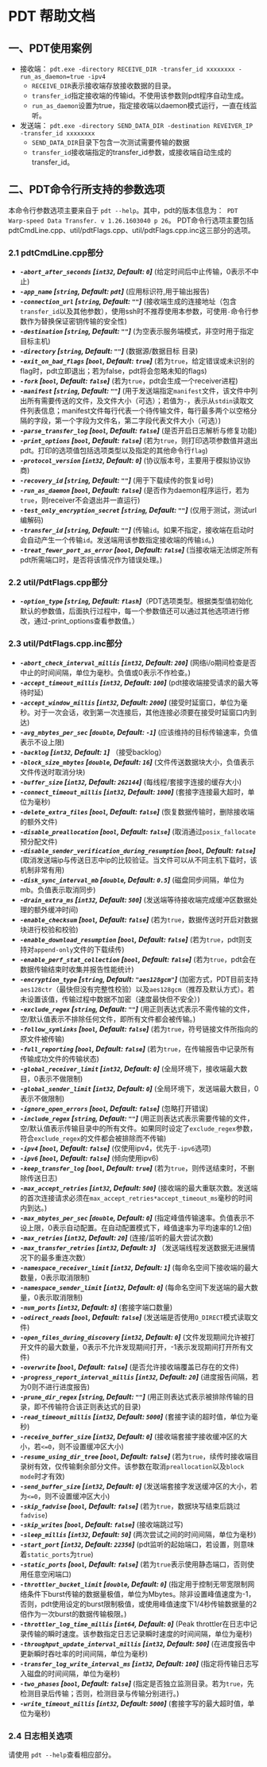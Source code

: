 # PDT 帮助文档

## 一、PDT使用案例

- 接收端： `pdt.exe -directory RECEIVE_DIR -transfer_id xxxxxxxx -run_as_daemon=true -ipv4`
  - `RECEIVE_DIR`表示接收端存放接收数据的目录。
  - `transfer_id`指定接收端的传输id。不使用该参数则pdt程序自动生成。
  - `run_as_daemon`设置为true，指定接收端以daemon模式运行，一直在线监听。
- 发送端： `pdt.exe -directory SEND_DATA_DIR -destination REVEIVER_IP -transfer_id xxxxxxxx`
  - `SEND_DATA_DIR`目录下包含一次测试需要传输的数据
  - `transfer_id`接收端指定的transfer_id参数，或接收端自动生成的transfer_id。


## 二、PDT命令行所支持的参数选项
本命令行参数选项主要来自于 `pdt --help`。其中，pdt的版本信息为：` PDT Warp-speed Data Transfer. v 1.26.1603040 p 26`。
PDT命令行选项主要包括pdtCmdLine.cpp、util/pdtFlags.cpp、util/pdtFlags.cpp.inc这三部分的选项。

### 2.1 pdtCmdLine.cpp部分
 - ***`-abort_after_seconds` \[`int32`, Default: `0`\]*** (给定时间后中止传输，0表示不中止)
 - ***`-app_name` \[`string`, Default: `pdt`\]*** (应用标识符,用于输出报告)
 - ***`-connection_url` \[`string`, Default: `""`\]*** (接收端生成的连接地址（包含`transfer_id`以及其他参数），使用ssh时不推荐使用本参数，可使用`-`命令行参数作为替换保证密钥传输的安全性)
 - ***`-destination` \[`string`, Default: `""`\]*** (为空表示服务端模式，非空时用于指定目标主机)
 - ***`-directory` \[`string`, Default: `""`\]*** (数据源/数据目标 目录)
 - ***`-exit_on_bad_flags` \[`bool`, Default: `true`\]*** (若为`true`，给定错误或未识别的flag时，pdt立即退出；若为false，pdt将会忽略未知的flags)
 - ***`-fork` \[`bool`, Default: `false`\]*** (若为`true`，pdt会生成一个receiver进程)
 - ***`-manifest` \[`string`, Default: `""`\]*** (用于发送端指定`manifest`文件，该文件中列出所有需要传送的文件，及文件大小（可选）；若值为`-`，表示从`stdin`读取文件列表信息；manifest文件每行代表一个待传输文件，每行最多两个以空格分隔的字段，第一个字段为文件名，第二字段代表文件大小（可选）)
 - ***`-parse_transfer_log` \[`bool`, Default: `false`\]*** (是否开启日志解析与修复功能)
 - ***`-print_options` \[`bool`, Default: `false`\]*** (若为`true`，则打印选项参数值并退出pdt。打印的选项值包括选项类型以及指定的其他命令行`flag`)
 - ***`-protocol_version` \[`int32`, Default: `0`\]*** (协议版本号，主要用于模拟协议协商)
 - ***`-recovery_id` \[`string`, Default: `""`\]*** (用于下载续传的恢复id号)
 - ***`-run_as_daemon` \[`bool`, Default: `false`\]*** (是否作为daemon程序运行，若为`true`，则receiver不会退出并一直运行)
 - ***`-test_only_encryption_secret` \[`string`, Default: `""`\]*** (仅用于测试，测试url编解码)
 - ***`-transfer_id` \[`string`, Default: `""`\]*** (传输`id`。如果不指定，接收端在启动时会自动产生一个传输`id`。发送端用该参数指定接收端的传输`id`。)
 - ***`-treat_fewer_port_as_error` \[`bool`, Default: `false`\]*** (当接收端无法绑定所有pdt所需端口时，是否将该情况作为错误处理。)

### 2.2 util/PdtFlags.cpp部分
 - ***`-option_type` \[`string`, Default: `flash`\]***（PDT选项类型。根据类型值初始化默认的参数值，后面执行过程中，每一个参数值还可以通过其他选项进行修改，通过-print_options查看参数值。）

### 2.3 util/PdtFlags.cpp.inc部分
 - ***`-abort_check_interval_millis` \[`int32`, Default: `200`\]*** (网络i/o期间检查是否中止的时间间隔，单位为毫秒。负值或0表示不作检查。)
 - ***`-accept_timeout_millis` \[`int32`, Default: `100`\]*** (pdt接收端接受请求的最大等待时延)
 - ***`-accept_window_millis` \[`int32`, Default: `2000`\]*** (接受时延窗口，单位为毫秒。对于一次会话，收到第一次连接后，其他连接必须要在接受时延窗口内到达)
 - ***`-avg_mbytes_per_sec` \[`double`, Default: `-1`\]*** (应该维持的目标传输速率，负值表示不设上限)
 - ***`-backlog` \[`int32`, Default: `1`\]*** （接受backlog）
 - ***`-block_size_mbytes` \[`double`, Default: `16`\]*** (文件传送数据块大小，负值表示文件传送时取消分块)
 - ***`-buffer_size` \[`int32`, Default: `262144`\]*** (每线程/套接字连接的缓存大小)
 - ***`-connect_timeout_millis` \[`int32`, Default: `1000`\]*** (套接字连接最大超时，单位为毫秒)
 - ***`-delete_extra_files` \[`bool`, Default: `false`\]*** (恢复数据传输时，删除接收端的额外文件)
 - ***`-disable_preallocation` \[`bool`, Default: `false`\]*** (取消通过`posix_fallocate`预分配文件)
 - ***`-disable_sender_verification_during_resumption` \[`bool`, Default: `false`\]*** (取消发送端ip与传送日志中ip的比较验证。当文件可以从不同主机下载时，该机制非常有用)
 - ***`-disk_sync_interval_mb` \[`double`, Default: `0.5`\]*** (磁盘同步间隔，单位为mb。负值表示取消同步)
 - ***`-drain_extra_ms` \[`int32`, Default: `500`\]*** (发送端等待接收端完成缓冲区数据处理的额外缓冲时间)
 - ***`-enable_checksum` \[`bool`, Default: `false`\]*** (若为`true`，数据传送时开启对数据块进行校验和校验)
 - ***`-enable_download_resumption` \[`bool`, Default: `false`\]*** (若为`true`，pdt则支持对`append-only`文件的下载续传)
 - ***`-enable_perf_stat_collection` \[`bool`, Default: `false`\]*** (若为`true`，pdt会在数据传输结束时收集并报告性能统计)
 - ***`-encryption_type` \[`string`, Default: `"aes128gcm"`\]*** (加密方式，PDT目前支持`aes128ctr`（最快但没有完整性校验）以及`aes128gcm`（推荐及默认方式）。若未设置该值，传输过程中数据不加密（速度最快但不安全）)
 - ***`-exclude_regex` \[`string`, Default: `""`\]*** (用正则表达式表示不需传输的文件，空/默认值表示不排除任何文件，即所有文件都会被传输。)
 - ***`-follow_symlinks` \[`bool`, Default: `false`\]*** (若为`true`，符号链接文件所指向的原文件被传输)
 - ***`-full_reporting` \[`bool`, Default: `false`\]*** (若为`true`，在传输报告中记录所有传输成功文件的传输状态)
 - ***`-global_receiver_limit` \[`int32`, Default: `0`\]*** (全局环境下，接收端最大数目，0表示不做限制)
 - ***`-global_sender_limit` \[`int32`, Default: `0`\]*** (全局环境下，发送端最大数目，0表示不做限制)
 - ***`-ignore_open_errors` \[`bool`, Default: `false`\]*** (忽略打开错误)
 - ***`-include_regex` \[`string`, Default: `""`\]*** (用正则表达式表示需要传输的文件，空/默认值表示传输目录中的所有文件。如果同时设定了`exclude_regex`参数，符合`exclude_regex`的文件都会被排除而不传输)
 - ***`-ipv4` \[`bool`, Default: `false`\]*** (仅使用ipv4，优先于`-ipv6`选项)
 - ***`-ipv6` \[`bool`, Default: `false`\]*** (倾向使用ipv6)
 - ***`-keep_transfer_log` \[`bool`, Default: `true`\]*** (若为`true`，则传送结束时，不删除传送日志)
 - ***`-max_accept_retries` \[`int32`, Default: `500`\]*** (接收端的最大重联次数。发送端的首次连接请求必须在`max_accept_retries*accept_timeout_ms`毫秒的时间内到达。)
 - ***`-max_mbytes_per_sec` \[`double`, Default: `0`\]*** (指定峰值传输速率。负值表示不设上限，0表示自动配置。在自动配置模式下，峰值速率为平均速率的1.2倍)
 - ***`-max_retries` \[`int32`, Default: `20`\]*** (连接/监听的最大尝试次数)
 - ***`-max_transfer_retries` \[`int32`, Default: `3`\]*** （发送端线程发送数据无进展情况下的最多重连次数）
 - ***`-namespace_receiver_limit` \[`int32`, Default: `1`\]*** (每命名空间下接收端的最大数量，0表示取消限制)
 - ***`-namespace_sender_limit` \[`int32`, Default: `0`\]*** (每命名空间下发送端的最大数量，0表示取消限制)
 - ***`-num_ports` \[`int32`, Default: `8`\]*** (套接字端口数量)
 - ***`-odirect_reads` \[`bool`, Default: `false`\]*** (发送端是否使用`O_DIRECT`模式读取文件)
 - ***`-open_files_during_discovery` \[`int32`, Default: `0`\]*** (文件发现期间允许被打开文件的最大数量，0表示不允许发现期间打开，-1表示发现期间打开所有文件)
 - ***`-overwrite` \[`bool`, Default: `false`\]*** (是否允许接收端覆盖已存在的文件)
 - ***`-progress_report_interval_millis` \[`int32`, Default: `20`\]*** (进度报告间隔，若为0则不进行进度报告)
 - ***`-prune_dir_regex` \[`string`, Default: `""`\]*** (用正则表达式表示被排除传输的目录，即不传输符合该正则表达式的目录)
 - ***`-read_timeout_millis` \[`int32`, Default: `5000`\]*** (套接字读的超时值，单位为毫秒)
 - ***`-receive_buffer_size` \[`int32`, Default: `0`\]*** (接收端套接字接收缓冲区的大小，若`<=0`，则不设置缓冲区大小)
 - ***`-resume_using_dir_tree` \[`bool`, Default: `false`\]*** (若为`true`，续传时接收端目录树有效，仅传输剩余部分文件。该参数在取消`preallocation`以及`block mode`时才有效)
 - ***`-send_buffer_size` \[`int32`, Default: `0`\]*** (发送端套接字发送缓冲区的大小，若为`<=0`，则不设置缓冲区大小)
 - ***`-skip_fadvise` \[`bool`, Default: `false`\]*** (若为`true`，数据块写结束后跳过`fadvise`)
 - ***`-skip_writes` \[`bool`, Default: `false`\]*** (接收端跳过写)
 - ***`-sleep_millis` \[`int32`, Default: `50`\]*** (两次尝试之间的时间间隔，单位为毫秒)
 - ***`-start_port` \[`int32`, Default: `22356`\]*** (pdt监听的起始端口，若设置，则意味着`static_ports`为`true`)
 - ***`-static_ports` \[`bool`, Default: `false`\]*** (若为`true`表示使用静态端口，否则使用任意空闲端口)
 - ***`-throttler_bucket_limit` \[`double`, Default: `0`\]*** (指定用于控制无带宽限制网络条件下burst传输的数据量极值，单位为Mbytes。除非设置峰值速度为-1，否则，pdt使用设定的burst限制极值，或使用峰值速度下1/4秒传输数据量的2倍作为一次burst的数据传输极限。)
 - ***`-throttler_log_time_millis` \[`int64`, Default: `0`\]*** (Peak throttler在日志中记录传输的瞬时速度。该参数指定日志记录瞬时速度的时间间隔，单位为毫秒)
 - ***`-throughput_update_interval_millis` \[`int32`, Default: `500`\]*** (在进度报告中更新瞬时吞吐率的时间间隔，单位为毫秒)
 - ***`-transfer_log_write_interval_ms` \[`int32`, Default: `100`\]*** (指定将传输日志写入磁盘的时间间隔，单位为毫秒)
 - ***`-two_phases` \[`bool`, Default: `false`\]*** (指定是否独立监测目录。若为`true`，先检测目录后传输；否则，检测目录与传输分别进行。)
 - ***`-write_timeout_millis` \[`int32`, Default: `5000`\]*** (套接字写的最大超时值，单位为毫秒)

### 2.4 日志相关选项
  请使用 `pdt --help`查看相应部分。

